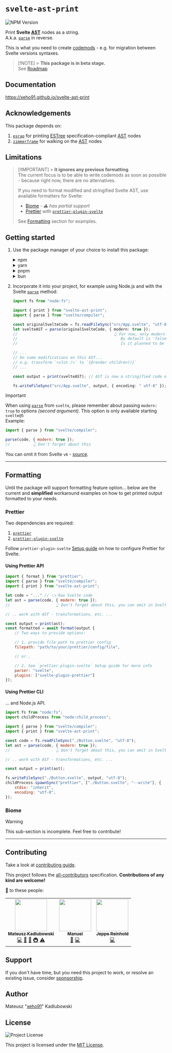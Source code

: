 # `svelte-ast-print`

![NPM Version](https://img.shields.io/npm/v/svelte-ast-print?style=for-the-badge&logo=npm)

Print **Svelte [AST]** nodes as a string.\
A.k.a. [`parse`] in reverse.

This is what you need to create [codemods] - e.g. for migration between Svelte versions syntaxes.

> [!NOTE] > **This package is in beta stage.**\
> See [Roadmap](https://github.com/xeho91/svelte-ast-print/discussions/2)

## Documentation

<https://xeho91.github.io/svelte-ast-print>

## Acknowledgements

This package depends on:

1. [`esrap`] for printing [ESTree] specification-compliant [AST] nodes
1. [`zimmerframe`] for walking on the [AST] nodes

## Limitations

> [!IMPORTANT] > **It ignores any previous formatting**.\
> The current focus is to be able to write codemods as soon as possible - because right now, there are no alternatives.
>
> If you need to format modified and stringified Svelte AST, use available formatters for Svelte:
>
> -   [Biome](https://github.com/biomejs/biome) - _⚠️ has partial support_
> -   [Prettier](https://github.com/prettier/prettier) with [`prettier-plugin-svelte`](https://github.com/sveltejs/prettier-plugin-svelte)
>
> See [Formatting](#formatting) section for examples.

## Getting started

1. Use the package manager of your choice to install this package:

    <details>
        <summary>npm</summary>

    ```sh
    npm install svelte-ast-print
    ```

    </details>

    <details>
        <summary>yarn</summary>

    ```sh
    yarn add svelte-ast-print
    ```

    </details>

    <details>
        <summary>pnpm</summary>

    ```sh
    pnpm add svelte-ast-print
    ```

    </details>

    <details>
        <summary>bun</summary>

    ```sh
    bun add svelte-ast-print
    ```

    </details>

1. Incorporate it into your project, for example using Node.js and with the Svelte [`parse`] method:

    ```ts
    import fs from "node:fs";

    import { print } from "svelte-ast-print";
    import { parse } from "svelte/compiler";

    const originalSvelteCode = fs.readFileSync("src/App.svelte", "utf-8");
    let svelteAST = parse(originalSvelteCode, { modern: true });
    //                                          👆 For now, only modern is supported.
    //                                             By default is 'false'.
    //                                             Is it planned to be 'true' from Svelte v6+

    // ...
    // Do some modifications on this AST...
    // e.g. transform `<slot />` to `{@render children()}`
    // ...

    const output = print(svelteAST); // AST is now a stringified code output! 🎉

    fs.writeFileSync("src/App.svelte", output, { encoding: " utf-8" });
    ```

> [!IMPORTANT]
> When using [`parse`] from `svelte`, please remember about passing `modern: true` to options _(second argument)_.
> This option is only available starting `svelte@5`\
> Example:
>
> ```js
> import { parse } from "svelte/compiler";
>
> parse(code, { modern: true });
> //          👆 Don't forget about this
> ```
>
> You can omit it from Svelte `v6` - [source](https://github.com/sveltejs/svelte/blob/5a05f6371a994286626a44168cb2c02f8a2ad567/packages/svelte/src/compiler/index.js#L99-L100).

---

## Formatting

Until the package will support formatting feature option... below are the current and **simplified** workaround examples
on how to get printed output formatted to your needs.

### Prettier

Two dependencies are required:

1. [`prettier`](https://github.com/prettier/prettier)
1. [`prettier-plugin-svelte`](https://github.com/sveltejs/prettier-plugin-svelte)

Follow `prettier-plugin-svelte` [Setup guide](https://github.com/sveltejs/prettier-plugin-svelte?tab=readme-ov-file#setup)
on how to configure Prettier for Svelte.

#### Using Prettier API

```js
import { format } from "prettier";
import { parse } from "svelte/compiler";
import { print } from "svelte-ast-print";

let code = "..." // 👈 Raw Svelte code
let ast = parse(code, { modern: true });
//                    👆 Don't forget about this, you can omit in Svelte v6

// .. work with AST - transformations, etc. ...

const output = print(ast);
const formatted = await format(output {
	// Two ways to provide options:

	// 1. provide file path to prettier config
	filepath: "path/to/your/prettier/config/file",

	// or..

	// 2. See `prettier-plugin-svelte` Setup guide for more info
	parser: "svelte",
	plugins: ["svelte-plugin-prettier"]
});
```

#### Using Prettier CLI

... and Node.js API.

```js
import fs from "node:fs";
import childProcess from "node:child_process";

import { parse } from "svelte/compiler";
import { print } from "svelte-ast-print";

const code = fs.readFileSync("./Button.svelte", "utf-8");
let ast = parse(code, { modern: true });
//                    👆 Don't forget about this, you can omit in Svelte v6

// .. work with AST - transformations, etc. ...

const output = print(ast);

fs.writeFileSync("./Button.svelte", output, "utf-8");
childProcess.spawnSync("prettier", ["./Button.svelte", "--write"], {
	stdio: "inherit",
	encoding: "utf-8",
});
```

### Biome

> [!WARNING]
> This sub-section is incomplete. Feel free to contribute!

---

## Contributing

Take a look at [contributing guide](./.github/CONTRIBUTING.md).

This project follows the [all-contributors](https://github.com/all-contributors/all-contributors) specification.
**Contributions of any kind are welcome!**

💌 to these people:

<!-- ALL-CONTRIBUTORS-LIST:START - Do not remove or modify this section -->
<!-- prettier-ignore-start -->
<!-- markdownlint-disable -->
<table>
  <tr>
    <td align="center"><a href="https://github.com/xeho91"><img src="https://avatars.githubusercontent.com/u/18627568?v=4?s=100" width="100px;" alt=""/><br /><sub><b>Mateusz Kadlubowski</b></sub></a><br /><a href="https://github.com/xeho91/svelte-ast-print/commits?author=xeho91" title="Code">💻</a> <a href="#maintenance-xeho91" title="Maintenance">🚧</a> <a href="https://github.com/xeho91/svelte-ast-print/commits?author=xeho91" title="Documentation">📖</a> <a href="#infra-xeho91" title="Infrastructure (Hosting, Build-Tools, etc)">🚇</a> <a href="https://github.com/xeho91/svelte-ast-print/commits?author=xeho91" title="Tests">⚠️</a></td>
    <td align="center"><a href="https://github.com/manuel3108"><img src="https://avatars.githubusercontent.com/u/30698007?v=4?s=100" width="100px;" alt=""/><br /><sub><b>Manuel</b></sub></a><br /><a href="https://github.com/xeho91/svelte-ast-print/commits?author=manuel3108" title="Documentation">📖</a> <a href="https://github.com/xeho91/svelte-ast-print/commits?author=manuel3108" title="Code">💻</a></td>
    <td align="center"><a href="https://reinhold.is/"><img src="https://avatars.githubusercontent.com/u/5678122?v=4?s=100" width="100px;" alt=""/><br /><sub><b>Jeppe Reinhold</b></sub></a><br /><a href="https://github.com/xeho91/svelte-ast-print/commits?author=JReinhold" title="Code">💻</a></td>
  </tr>
</table>

<!-- markdownlint-restore -->
<!-- prettier-ignore-end -->

<!-- ALL-CONTRIBUTORS-LIST:END -->

## Support

If you don't have time, but you need this project to work, or resolve an existing issue, consider [sponsorship](https://github.com/sponsors/xeho91).

## Author

Mateusz "[xeho91](https://github.com/xeho91)" Kadlubowski

## License

![Project License](https://img.shields.io/github/license/xeho91/svelte-ast-print?style=for-the-badge)

This project is licensed under the [MIT License](./LICENSE.md).

<!-- links -->

[`esrap`]: https://github.com/rich-harris/esrap
[`zimmerframe`]: https://github.com/rich-harris/zimmerframe
[ESTree]: https://github.com/estree/estree
[codemods]: https://codemod.com/blog/what-are-codemods#ill-find-replace-whats-the-issue-hint-a-lot
[`parse`]: https://svelte.dev/docs/svelte-compiler#parse
[AST]: https://en.wikipedia.org/wiki/Abstract_syntax_tree
